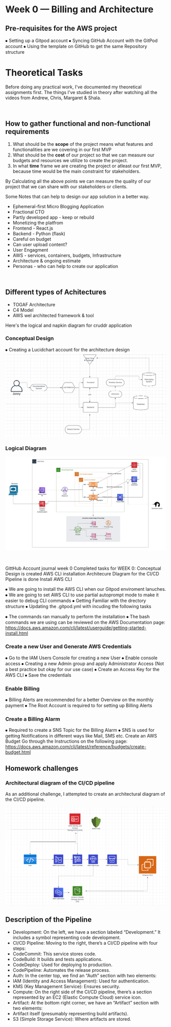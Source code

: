 # Week 0 — Billing and Architecture

## Pre-requisites for the AWS project 
⦁	Setting up a Gitpod account 
⦁	Syncing GitHub Account with the GitPod account
⦁	Using the template on GitHub to get the same Repository structure
# Theoretical Tasks
Before doing any practical work, I've documented my theoretical assignments first. 
The things I've studied in theory after watching all the videos from Andrew, Chris, Margaret & Shala.

<br />

## How to gather functional and non-functional requirements

1. What should be the **scope** of the project means what features and functionalities are we covering in our first MVP
2. What should be the **cost** of our project so that we can measure our budgets and resources we utilize to create the project.
3. In what **time** frame we are creating the project or atleast our first MVP, because time would be the main constraint for stakeholders.

By Calculating all the above points we can measure the quality of our project that we can share with our stakeholders or clients.

Some Notes that can help to design our app solution in a better way.

- Ephemeral-first Micro Blogging Application
- Fractional CTO
- Partly developed app - keep or rebuild
- Monetizing the platfrom
- Frontend - React.js
- Backend - Python  (flask)
- Careful on budget
- Can user upload content?
- User Engagment
- AWS - services, containers, budgets, Infrastructure
- Architecture & ongoing estimate 
- Personas - who can help to create our application

<br />

## Different types of Achitectures

- TOGAF Architecture
- C4 Model
- AWS wel architected framework & tool

Here's the logical and napkin diagram for cruddr application

### Conceptual Design
⦁	Creating a Lucidchart account for the architecture design
![Napkin Diagram](../_docs/assets/napkin_design.png)

### Logical Diagram
![Logical Design](../_docs/assets/logical-diagram.jpeg)


<br />

GittHub Account journal week 0
Completed tasks for WEEK 0:
Conceptual Design is created
AWS CLI installation
Architecure DIagram for the CI/CD Pipeline is done
Install AWS CLI

⦁	We are going to install the AWS CLI when our Gitpod enviroment lanuches.
⦁	We are  going to set AWS CLI to use partial autoprompt mode to make it easier to debug CLI commands
⦁	Getting Familiar with the drectory structure
⦁	Updating the .gitpod.yml with incuding the following tasks
 
⦁	The commands ran manually to perform the installation
⦁	The bash commands we are using can be reviewed on the AWS Documentation page: https://docs.aws.amazon.com/cli/latest/userguide/getting-started-install.html

### Create a new User and Generate AWS Credentials
⦁	Go to the IAM Users Console for creating a  new User
⦁	Enable console access
⦁	Creating a new Admin group and apply Administrator Access (Not a best practice but okay for our use case)
⦁	Create  an Access Key for the AWS CLI
⦁	Save the credentials 

### Enable Billing
⦁	Billing Alerts are recommended for a better Overview on the monthly payment
⦁	The Root Account is required to for setting up Billing Alerts


### Create a Billing Alarm 
⦁	Required to create a SNS Topic for the Billing Alarm
⦁	SNS is used for getting Notifications in different ways like Mail, SMS etc.
Create an AWS Budget 
Go through the Instructions on the following page: https://docs.aws.amazon.com/cli/latest/reference/budgets/create-budget.html

## Homework challenges

### Architectural diagram of the CI/CD pipeline

As an additional challenge, I attempted to create an architectural diagram of the CI/CD pipeline. 

![CI/CD Pipeline](../_docs/assets/cicd_pipeline.png)


## Description of the Pipeline 

- Development: On the left, we have a section labeled “Development.” It includes a symbol representing code development.
- CI/CD Pipeline: Moving to the right, there’s a CI/CD pipeline with four steps:
- CodeCommit: This service stores code.
- CodeBuild: It builds and tests applications.
- CodeDeploy: Used for deploying to production.
- CodePipeline: Automates the release process.
- Auth: In the center top, we find an “Auth” section with two elements:
- IAM (Identity and Access Management): Used for authentication.
- KMS (Key Management Service): Ensures security.
- Compute: On the right side of the CI/CD pipeline, there’s a section represented by an EC2 (Elastic Compute Cloud) service icon.
- Artifact: At the bottom right corner, we have an “Artifact” section with two elements:
- Artifact itself (presumably representing build artifacts).
- S3 (Simple Storage Service): Where artifacts are stored.

